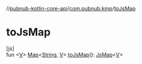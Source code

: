 //[pubnub-kotlin-core-api](../../index.md)/[com.pubnub.kmp](index.md)/[toJsMap](to-js-map.md)

# toJsMap

[js]\
fun &lt;[V](to-js-map.md)&gt; [Map](https://kotlinlang.org/api/latest/jvm/stdlib/kotlin-stdlib/kotlin.collections/-map/index.html)&lt;[String](https://kotlinlang.org/api/latest/jvm/stdlib/kotlin-stdlib/kotlin/-string/index.html), [V](to-js-map.md)&gt;.[toJsMap](to-js-map.md)(): [JsMap](-js-map/index.md)&lt;[V](to-js-map.md)&gt;
